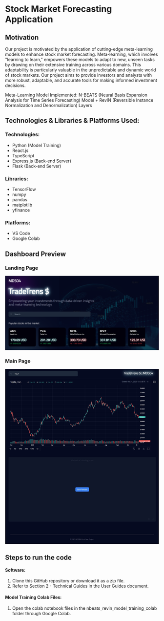 # Stock Market Forecasting Application

## Motivation
Our project is motivated by the application of cutting-edge meta-learning models to enhance stock market forecasting. Meta-learning, which involves "learning to learn," empowers these models to adapt to new, unseen tasks by drawing on their extensive training across various domains. This adaptability is particularly valuable in the unpredictable and dynamic world of stock markets. Our project aims to provide investors and analysts with more robust, adaptable, and accurate tools for making informed investment decisions.

Meta-Learning Model Implemented:
N-BEATS (Neural Basis Expansion Analysis for Time Series Forecasting) Model + RevIN (Reversible Instance Normalization and Denormalization) Layers

## Technologies & Libraries & Platforms Used:
### Technologies:
- Python (Model Training)
- React.js
- TypeScript
- Express.js (Back-end Server)
- Flask (Back-end Server)

### Libraries:
- TensorFlow
- numpy
- pandas
- matplotlib
- yfinance

### Platforms:
- VS Code
- Google Colab

## Dashboard Preview
### Landing Page
![landing-page](web-dashboard-image/landing-page.png)

### Main Page
![main-page](web-dashboard-image/main-page.jpg)

## Steps to run the code
#### Software:
1. Clone this GitHub repository or download it as a zip file.
2. Refer to Section 2 - Technical Guides in the User Guides document.

#### Model Training Colab Files:
1. Open the colab notebook files in the nbeats_revin_model_training_colab folder through Google Colab.
